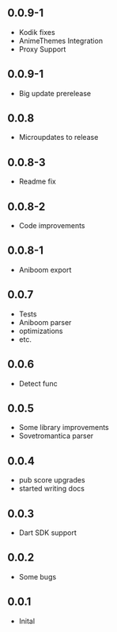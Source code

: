 ## 0.0.9-1

* Kodik fixes
* AnimeThemes Integration
* Proxy Support

## 0.0.9-1

* Big update prerelease

## 0.0.8

* Microupdates to release

## 0.0.8-3

* Readme fix

## 0.0.8-2

* Code improvements

## 0.0.8-1

* Aniboom export

## 0.0.7

* Tests
* Aniboom parser
* optimizations
* etc.

## 0.0.6

* Detect func

## 0.0.5

* Some library improvements
* Sovetromantica parser


## 0.0.4

* pub score upgrades
* started writing docs

## 0.0.3

* Dart SDK support

## 0.0.2

* Some bugs

## 0.0.1

* Inital
